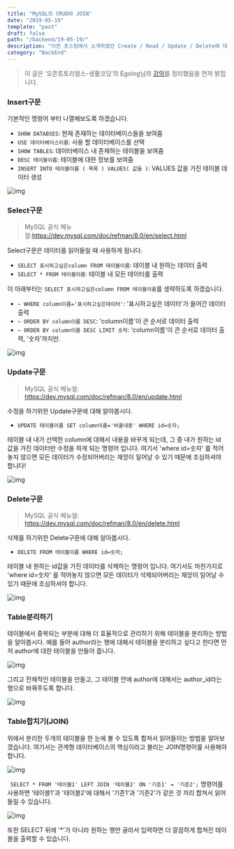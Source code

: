 ```yaml
---
title: "MySQL의 CRUD와 JOIN"
date: "2019-05-19"
template: "post"
draft: false
path: "/backend/19-05-19/"
description: "이전 포스팅에서 소개하였던 Create / Read / Update / Delete에 대해서 알아볼 차례입니다. 그 중에 Create와 Read가 제일 중요하다는 것을 기억해 주시고 MySQL에서는 어떻게 구현하는지 아래에서 살펴보도록 하겠습니다."
category: "BackEnd"
---
```


> 이 글은 ‘오픈튜토리얼스-생활코딩’의 Egoing님의 [강의](https://www.opentutorials.org/course/3162)를 정리했음을 먼저 밝힙니다.

### Insert구문

 기본적인 명령어 부터 나열해보도록 하겠습니다. 

- `SHOW DATABSES`: 현재 존재하는 데이터베이스들을 보여줌
- `USE 데이터베이스이름`: 사용 할 데이터베이스를 선택
- `SHOW TABLES`: 데이터베이스 내 존재하는 테이블들 보여줌
- `DESC 테이블이름`: 테이블에 대한 정보를 보여줌
- `INSERT INTO 테이블이름 ( 목록 ) VALUES( 값들 )`: VALUES 값을 가진 테이블 데이터 생성

![img](../img/19-05-19-1.png)

### Select구문

> MySQL 공식 메뉴얼:https://dev.mysql.com/doc/refman/8.0/en/select.html

Select구문은 데이터를 읽어들일 때 사용하게 됩니다.

- `SELECT 표시하고싶은column FROM 테이블이름`: 테이블 내 원하는 데이터 출력
- `SELECT * FROM 테이블이름`: 테이블 내 모든 데이터를 출력

 이 아래부터는 `SELECT 표시하고싶은column FROM 테이블이름`를 생략하도록 하겠습니다. 

- `~ WHERE column이름='표시하고싶은데이터'`: '표시하고싶은 데이터'가 들어간 데이터 출력
- `~ ORDER BY column이름 DESC`: 'column이름'이 큰 순서로 데이터 출력
- `~ ORDER BY column이름 DESC LIMIT 숫자`: 'column이름'이 큰 순서로 데이터 출력, '숫자'까지만.

![img](../img/19-05-19-2.png)

### Update구문

> MySQL 공식 메뉴얼: https://dev.mysql.com/doc/refman/8.0/en/update.html

수정을 하기위한 Update구문에 대해 알아봅시다.

- `UPDATE 테이블이름 SET column이름='바꿀내용' WHERE id=숫자;`

테이블 내 내가 선택한 column에 대해서 내용을 바꾸게 되는데, 그 중 내가 원하는 id 값을 가진 데이터만 수정을 하게 되는 명령어 입니다. 여기서 'where id=숫자' 를 적어놓지 않으면 모든 데이터가 수정되어버리는 재앙이 일어날 수 있기 때문에 조심하셔야 합니다!

![img](../img/19-05-19-3.png)

### Delete구문

> MySQL 공식 메뉴얼: https://dev.mysql.com/doc/refman/8.0/en/delete.html

삭제를 하기위한 Delete구문에 대해 알아봅시다. 

- `DELETE FROM 테이블이름 WHERE id=숫자;`

테이블 내 원하는 id값을 가진 데이터를 삭제하는 명령어 입니다. 여기서도 마찬가지로 'where id=숫자' 를 적어놓지 않으면 모든 데이터가 삭제되어버리는 재앙이 일어날 수 있기 때문에 조심하셔야 합니다.

![img](../img/19-05-19-4.png)

### Table분리하기

 테이블에서 중복되는 부분에 대해 더 효율적으로 관리하기 위해 테이블을 분리하는 방법을 알아봅시다. 예를 들어 author라는 행에 대해서 테이블을 분리하고 싶다고 한다면 먼저 author에 대한 테이블을 만들어 줍니다.

![img](../img/19-05-19-5.png)

 그리고 전체적인 테이블을 만들고, 그 테이블 안에 author에 대해서는 author_id라는 행으로 바꿔주도록 합니다.

![img](../img/19-05-19-6.png)

### Table합치기(JOIN)

 위에서 분리한 두개의 테이블을 한 눈에 볼 수 있도록 합쳐서 읽어들이는 방법을 알아보겠습니다. 여기서는 관계형 데이터베이스의 핵심이라고 불리는 JOIN명령어를 사용해야 합니다.

![img](../img/19-05-19-7.png) 

` SELECT * FROM '테이블1' LEFT JOIN '테이블2' ON '기준1' = '기준2';` 명령어를 사용하면 '테이블1'과 '테이블2'에 대해서 '기준1'과 '기준2'가 같은 것 끼리 합쳐서 읽어들일 수 있습니다. 

![img](../img/19-05-19-8.png) 

 또한 SELECT 뒤에 '*'가 아니라 원하는 행만 골라서 입력하면 더 깔끔하게 합쳐진 테이블을 출력할 수 있습니다. 

